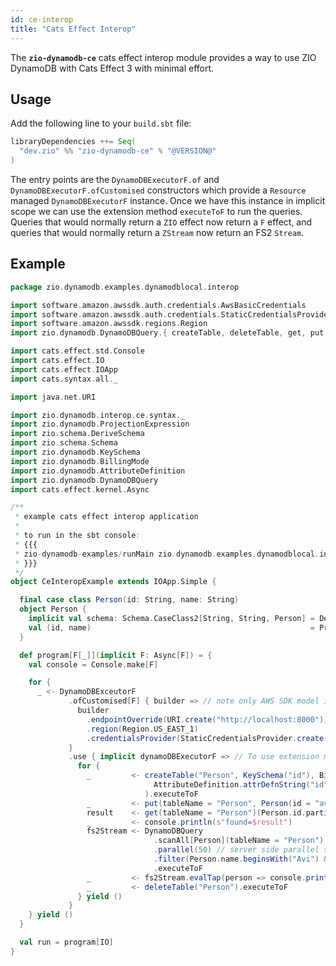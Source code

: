 ```yaml
---
id: ce-interop
title: "Cats Effect Interop"
---
```


The **`zio-dynamodb-ce`** cats effect interop module provides a way to use ZIO DynamoDB with Cats Effect 3 with minimal 
effort.

## Usage

Add the following line to your `build.sbt` file:

```scala
libraryDependencies ++= Seq(
  "dev.zio" %% "zio-dynamodb-ce" % "@VERSION@"
)
```

The entry points are the `DynamoDBExecutorF.of` and `DynamoDBExecutorF.ofCustomised` constructors which provide a `Resource` managed
`DynamoDBExecutorF` instance. Once we have this instance in implicit scope we can use the extension method `executeToF` 
to run the queries. Queries that would normally return a `ZIO` effect now return a `F` effect, and queries that would
normally return a `ZStream` now return an FS2 `Stream`.


## Example

```scala
package zio.dynamodb.examples.dynamodblocal.interop

import software.amazon.awssdk.auth.credentials.AwsBasicCredentials
import software.amazon.awssdk.auth.credentials.StaticCredentialsProvider
import software.amazon.awssdk.regions.Region
import zio.dynamodb.DynamoDBQuery.{ createTable, deleteTable, get, put }

import cats.effect.std.Console
import cats.effect.IO
import cats.effect.IOApp
import cats.syntax.all._

import java.net.URI

import zio.dynamodb.interop.ce.syntax._
import zio.dynamodb.ProjectionExpression
import zio.schema.DeriveSchema
import zio.schema.Schema
import zio.dynamodb.KeySchema
import zio.dynamodb.BillingMode
import zio.dynamodb.AttributeDefinition
import zio.dynamodb.DynamoDBQuery
import cats.effect.kernel.Async

/**
 * example cats effect interop application
 *
 * to run in the sbt console:
 * {{{
 * zio-dynamodb-examples/runMain zio.dynamodb.examples.dynamodblocal.interop.CeInteropExample
 * }}}
 */
object CeInteropExample extends IOApp.Simple {

  final case class Person(id: String, name: String)
  object Person {
    implicit val schema: Schema.CaseClass2[String, String, Person] = DeriveSchema.gen[Person]
    val (id, name)                                                 = ProjectionExpression.accessors[Person]
  }

  def program[F[_]](implicit F: Async[F]) = {
    val console = Console.make[F]

    for {
      _ <- DynamoDBExceutorF
             .ofCustomised[F] { builder => // note only AWS SDK model is exposed here, not zio.aws
               builder
                 .endpointOverride(URI.create("http://localhost:8000"))
                 .region(Region.US_EAST_1)
                 .credentialsProvider(StaticCredentialsProvider.create(AwsBasicCredentials.create("dummy", "dummy")))
             }
             .use { implicit dynamoDBExecutorF => // To use extension method "executeToF" we need implicit here
               for {
                 _         <- createTable("Person", KeySchema("id"), BillingMode.PayPerRequest)(
                                AttributeDefinition.attrDefnString("id")
                              ).executeToF
                 _         <- put(tableName = "Person", Person(id = "avi", name = "Avinder")).executeToF
                 result    <- get(tableName = "Person")(Person.id.partitionKey === "avi").executeToF
                 _         <- console.println(s"found=$result")
                 fs2Stream <- DynamoDBQuery
                                .scanAll[Person](tableName = "Person")
                                .parallel(50) // server side parallel scan
                                .filter(Person.name.beginsWith("Avi") && Person.name.contains("de"))
                                .executeToF
                 _         <- fs2Stream.evalTap(person => console.println(s"person=$person")).compile.drain
                 _         <- deleteTable("Person").executeToF
               } yield ()
             }
    } yield ()
  }

  val run = program[IO]
}
```